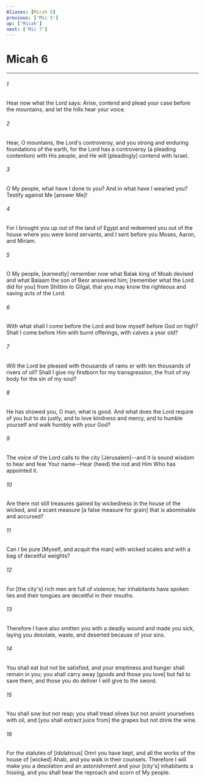 ```yaml
---
Aliases: [Micah 6]
previous: ['Mic 5']
up: ['Micah']
next: ['Mic 7']
---
```

# Micah 6

***














###### 1 






Hear now what the Lord says: Arise, contend and plead your case before the mountains, and let the hills hear your voice. 













###### 2 






Hear, O mountains, the Lord's controversy, and you strong and enduring foundations of the earth, for the Lord has a controversy (a pleading contention) with His people, and He will [pleadingly] contend with Israel. 













###### 3 






O My people, what have I done to you? And in what have I wearied you? Testify against Me [answer Me]! 













###### 4 






For I brought you up out of the land of Egypt and redeemed you out of the house where you were bond servants, and I sent before you Moses, Aaron, and Miriam. 













###### 5 






O My people, [earnestly] remember now what Balak king of Moab devised and what Balaam the son of Beor answered him; [remember what the Lord did for you] from Shittim to Gilgal, that you may know the righteous and saving acts of the Lord. 













###### 6 






With what shall I come before the Lord and bow myself before God on high? Shall I come before Him with burnt offerings, with calves a year old? 













###### 7 






Will the Lord be pleased with thousands of rams or with ten thousands of rivers of oil? Shall I give my firstborn for my transgression, the fruit of my body for the sin of my soul? 













###### 8 






He has showed you, O man, what is good. And what does the Lord require of you but to do justly, and to love kindness and mercy, and to humble yourself and walk humbly with your God? 













###### 9 






The voice of the Lord calls to the city [Jerusalem]--and it is sound wisdom to hear and fear Your name--Hear (heed) the rod and Him Who has appointed it. 













###### 10 






Are there not still treasures gained by wickedness in the house of the wicked, and a scant measure [a false measure for grain] that is abominable and accursed? 













###### 11 






Can I be pure [Myself, and acquit the man] with wicked scales and with a bag of deceitful weights? 













###### 12 






For [the city's] rich men are full of violence; her inhabitants have spoken lies and their tongues are deceitful in their mouths. 













###### 13 






Therefore I have also smitten you with a deadly wound and made you sick, laying you desolate, waste, and deserted because of your sins. 













###### 14 






You shall eat but not be satisfied, and your emptiness and hunger shall remain in you; you shall carry away [goods and those you love] but fail to save them, and those you do deliver I will give to the sword. 













###### 15 






You shall sow but not reap; you shall tread olives but not anoint yourselves with oil, and [you shall extract juice from] the grapes but not drink the wine. 













###### 16 






For the statutes of [idolatrous] Omri you have kept, and all the works of the house of [wicked] Ahab, and you walk in their counsels. Therefore I will make you a desolation and an astonishment and your [city's] inhabitants a hissing, and you shall bear the reproach and scorn of My people.

